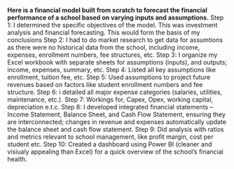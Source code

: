 **Here is a financial model built from scratch to forecast the financial performance of a school based on varying inputs and assumptions.**
Step 1: I determined the specific objectives of the model. This was investment analysis and financial forecasting. This would form the basis of my conclusions
Step 2: I had to do market research to get data for assumtions as there were no historical data from the school, including income, expenses, enrollment numbers, fee structures, etc.
Step 3: I organize my Excel workbook with separate sheets for assumptions (inputs), and outputs; income, expenses, summary, etc.
Step 4: Listed all key assumptions like enrollment, tuition fee, etc.
Step 5: Used assumptions to project future revenues based on factors like student enrollment numbers and fee structure.
Step 6: i detailed all major expense categories (salaries, utilities, maintenance, etc.).
Step 7: Workings for, Capex, Opex, working capital, depreciation e.t.c.
Step 8: I developed integrated financial statements – Income Statement, Balance Sheet, and Cash Flow Statement, ensuring they are interconnected; changes in revenue and expenses automatically update the balance sheet and cash flow statement.
Step 9: Did analysis with ratios and metrics relevant to school management, like profit margin, cost per student etc.
Step 10: Created a dashboard using Power BI (cleaner and visiualy appealing than Excel) for a quick overview of the school’s financial health.
